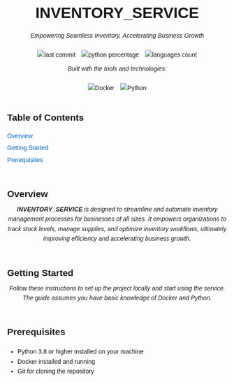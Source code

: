 <!DOCTYPE html>
<html lang="en">
<head>
  <meta charset="UTF-8">
  <meta name="viewport" content="width=device-width, initial-scale=1.0">
  <title>INVENTORY_SERVICE</title>
  <style display="hidden">
    body {
      font-family: Arial, sans-serif;
      margin: 40px;
      line-height: 1.6;
    }
    h1, h2 {
      color: #1a1a1a;
    }
    h1 {
      font-size: 2.5em;
      text-align: center;
    }
    p {
      text-align: center;
      font-style: italic;
      margin-top: -10px;
    }
    .badges, .tools {
      text-align: center;
      margin: 20px 0;
    }
    .badges img, .tools img {
      margin: 0 5px;
      vertical-align: middle;
    }
    .toc {
      margin-top: 40px;
    }
    .toc h2 {
      margin-bottom: 10px;
    }
    .toc ul {
      list-style-type: none;
      padding-left: 0;
    }
    .toc ul li {
      margin: 5px 0;
    }
    .toc ul li a {
      text-decoration: none;
      color: #0366d6;
    }
    .toc ul li a:hover {
      text-decoration: underline;
    }
    section {
      margin-top: 50px;
    }
  </style>
</head>
<body>
  <h1>INVENTORY_SERVICE</h1>
  <p>Empowering Seamless Inventory, Accelerating Business Growth</p>

  <div class="badges">
    <img src="https://img.shields.io/badge/last%20commit-today-brightgreen" alt="last commit">
    <img src="https://img.shields.io/badge/python-64.2%25-blue" alt="python percentage">
    <img src="https://img.shields.io/badge/languages-2-orange" alt="languages count">
  </div>

  <p><em>Built with the tools and technologies:</em></p>
  <div class="tools">
    <img src="https://img.shields.io/badge/Docker-blue?logo=docker&logoColor=white" alt="Docker">
    <img src="https://img.shields.io/badge/Python-blue?logo=python&logoColor=white" alt="Python">
  </div>

  <div class="toc">
    <h2>Table of Contents</h2>
    <ul>
      <li><a href="#overview">Overview</a></li>
      <li><a href="#getting-started">Getting Started</a>
        <ul>
          <li><a href="#prerequisites">Prerequisites</a></li>
        </ul>
      </li>
    </ul>
  </div>

  <section id="overview">
    <h2>Overview</h2>
    <p>
      <strong>INVENTORY_SERVICE</strong> is designed to streamline and automate inventory 
      management processes for businesses of all sizes. It empowers organizations to track 
      stock levels, manage supplies, and optimize inventory workflows, ultimately improving 
      efficiency and accelerating business growth.
    </p>
  </section>

  <section id="getting-started">
    <h2>Getting Started</h2>
    <p>
      Follow these instructions to set up the project locally and start using the service. 
      The guide assumes you have basic knowledge of Docker and Python.
    </p>
  </section>

  <section id="prerequisites">
    <h2>Prerequisites</h2>
    <ul>
      <li>Python 3.8 or higher installed on your machine</li>
      <li>Docker installed and running</li>
      <li>Git for cloning the repository</li>
    </ul>
  </section>
</body>
</html>
